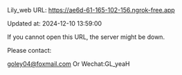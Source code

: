 Lily_web URL: https://ae6d-61-165-102-156.ngrok-free.app

Updated at: 2024-12-10 13:59:00

If you cannot open this URL, the server might be down.

Please contact: 

goley04@foxmail.com Or Wechat:GL_yeaH
